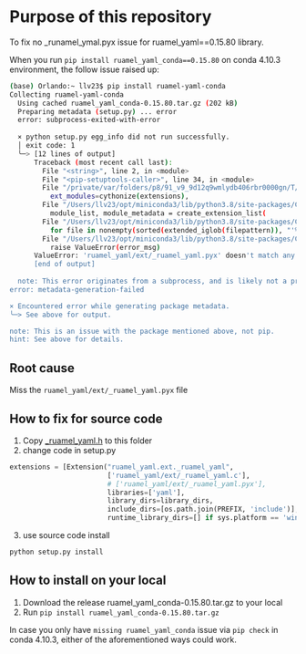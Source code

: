<!-- markdownlint-disable MD029 -->
# Purpose of this repository

To fix no _runamel_ymal.pyx issue for ruamel_yaml==0.15.80 library.

When you run `pip install ruamel_yaml_conda==0.15.80` on conda 4.10.3 environment, the follow issue raised up:

```bash
(base) Orlando:~ llv23$ pip install ruamel-yaml-conda
Collecting ruamel-yaml-conda
  Using cached ruamel_yaml_conda-0.15.80.tar.gz (202 kB)
  Preparing metadata (setup.py) ... error
  error: subprocess-exited-with-error
  
  × python setup.py egg_info did not run successfully.
  │ exit code: 1
  ╰─> [12 lines of output]
      Traceback (most recent call last):
        File "<string>", line 2, in <module>
        File "<pip-setuptools-caller>", line 34, in <module>
        File "/private/var/folders/p8/91_v9_9d12q9wmlydb406rbr0000gn/T/pip-install-ya5i4iwu/ruamel-yaml-conda_2f6ae5c608de416d87e4dc7d6731b18b/setup.py", line 35, in <module>
          ext_modules=cythonize(extensions),
        File "/Users/llv23/opt/miniconda3/lib/python3.8/site-packages/Cython/Build/Dependencies.py", line 965, in cythonize
          module_list, module_metadata = create_extension_list(
        File "/Users/llv23/opt/miniconda3/lib/python3.8/site-packages/Cython/Build/Dependencies.py", line 815, in create_extension_list
          for file in nonempty(sorted(extended_iglob(filepattern)), "'%s' doesn't match any files" % filepattern):
        File "/Users/llv23/opt/miniconda3/lib/python3.8/site-packages/Cython/Build/Dependencies.py", line 114, in nonempty
          raise ValueError(error_msg)
      ValueError: 'ruamel_yaml/ext/_ruamel_yaml.pyx' doesn't match any files
      [end of output]
  
  note: This error originates from a subprocess, and is likely not a problem with pip.
error: metadata-generation-failed

× Encountered error while generating package metadata.
╰─> See above for output.

note: This is an issue with the package mentioned above, not pip.
hint: See above for details.
```

## Root cause

Miss the `ruamel_yaml/ext/_ruamel_yaml.pyx` file

## How to fix for source code

1. Copy [_ruamel_yaml.h](https://raw.githubusercontent.com/ruamel/yaml.clib/0.2.6/_ruamel_yaml.h) to this folder
2. change code in setup.py

```python
extensions = [Extension("ruamel_yaml.ext._ruamel_yaml",
                        ['ruamel_yaml/ext/_ruamel_yaml.c'],
                        # ['ruamel_yaml/ext/_ruamel_yaml.pyx'],
                        libraries=['yaml'],
                        library_dirs=library_dirs,
                        include_dirs=[os.path.join(PREFIX, 'include')],
                        runtime_library_dirs=[] if sys.platform == 'win32' else library_dirs)]
```

3. use source code install

```bash
python setup.py install
```

## How to install on your local

1. Download the release ruamel_yaml_conda-0.15.80.tar.gz to your local
2. Run `pip install ruamel_yaml_conda-0.15.80.tar.gz`

In case you only have `missing ruamel_yaml_conda` issue via `pip check` in conda 4.10.3, either of the aforementioned ways could work.
